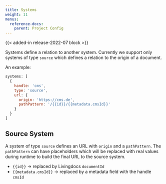 ```yaml
---
title: Systems
weight: 11
menus:
  reference-docs:
    parent: Project Config
---
```


{{< added-in release-2022-07 block >}}



Systems define a relation to another system. Currently we support only systems of type `source` which defines a relation to the origin of a document.

An example:
```js
systems: [
  {
    handle: 'cms',
    type: 'source',
    url: {
      origin: 'https://cms.de',
      pathPattern: '/{{id}}/{{metadata.cmsId}}'
    }
  }
]
```

## Source System

A system of type `source` defines an URL with `origin` and a `pathPattern`. The `pathPattern` can have placeholders which will be replaced with real values during runtime to build the final URL to the source system.
- `{{id}}`              -> replaced by Livingdocs `documentId`
- `{{metadata.cmsId}}`  -> replaced by a metadata field with the handle `cmsId`
